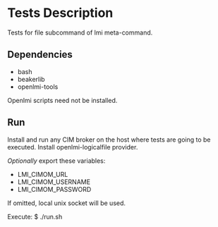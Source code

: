 Tests Description
=================
Tests for file subcommand of lmi meta-command.

Dependencies
------------
 * bash
 * beakerlib
 * openlmi-tools

Openlmi scripts need not be installed.
 
Run
---
Install and run any CIM broker on the host where tests are going to be
executed. Install openlmi-logicalfile provider.


*Optionally* export these variables:

 * LMI_CIMOM_URL
 * LMI_CIMOM_USERNAME
 * LMI_CIMOM_PASSWORD

If omitted, local unix socket will be used.

Execute:
    $ ./run.sh
